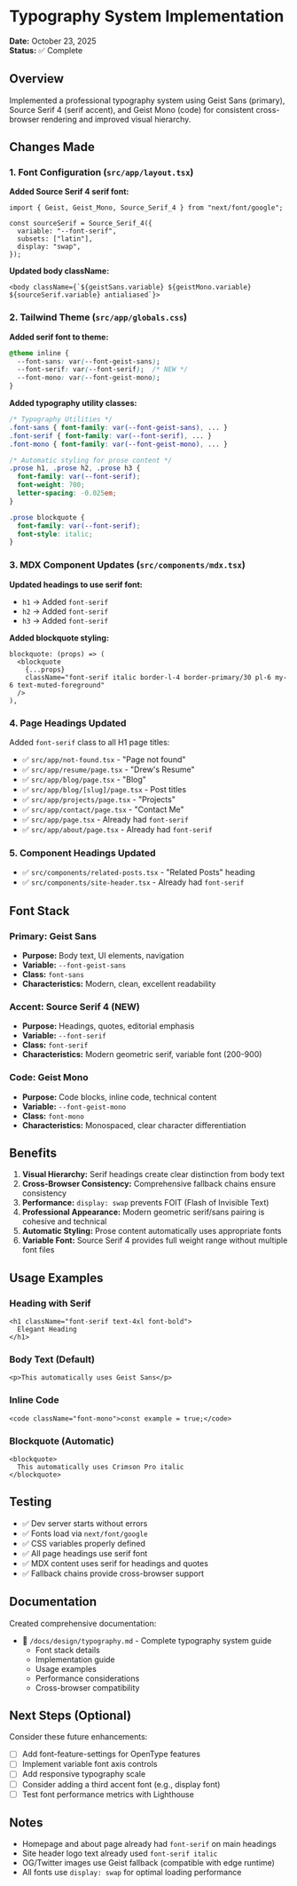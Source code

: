 # Typography System Implementation

**Date:** October 23, 2025  
**Status:** ✅ Complete

## Overview

Implemented a professional typography system using Geist Sans (primary), Source Serif 4 (serif accent), and Geist Mono (code) for consistent cross-browser rendering and improved visual hierarchy.

## Changes Made

### 1. Font Configuration (`src/app/layout.tsx`)

**Added Source Serif 4 serif font:**
```tsx
import { Geist, Geist_Mono, Source_Serif_4 } from "next/font/google";

const sourceSerif = Source_Serif_4({
  variable: "--font-serif",
  subsets: ["latin"],
  display: "swap",
});
```

**Updated body className:**
```tsx
<body className={`${geistSans.variable} ${geistMono.variable} ${sourceSerif.variable} antialiased`}>
```

### 2. Tailwind Theme (`src/app/globals.css`)

**Added serif font to theme:**
```css
@theme inline {
  --font-sans: var(--font-geist-sans);
  --font-serif: var(--font-serif);  /* NEW */
  --font-mono: var(--font-geist-mono);
}
```

**Added typography utility classes:**
```css
/* Typography Utilities */
.font-sans { font-family: var(--font-geist-sans), ... }
.font-serif { font-family: var(--font-serif), ... }
.font-mono { font-family: var(--font-geist-mono), ... }

/* Automatic styling for prose content */
.prose h1, .prose h2, .prose h3 {
  font-family: var(--font-serif);
  font-weight: 700;
  letter-spacing: -0.025em;
}

.prose blockquote {
  font-family: var(--font-serif);
  font-style: italic;
}
```

### 3. MDX Component Updates (`src/components/mdx.tsx`)

**Updated headings to use serif font:**
- `h1` → Added `font-serif`
- `h2` → Added `font-serif`
- `h3` → Added `font-serif`

**Added blockquote styling:**
```tsx
blockquote: (props) => (
  <blockquote 
    {...props} 
    className="font-serif italic border-l-4 border-primary/30 pl-6 my-6 text-muted-foreground"
  />
),
```

### 4. Page Headings Updated

Added `font-serif` class to all H1 page titles:

- ✅ `src/app/not-found.tsx` - "Page not found"
- ✅ `src/app/resume/page.tsx` - "Drew's Resume"
- ✅ `src/app/blog/page.tsx` - "Blog"
- ✅ `src/app/blog/[slug]/page.tsx` - Post titles
- ✅ `src/app/projects/page.tsx` - "Projects"
- ✅ `src/app/contact/page.tsx` - "Contact Me"
- ✅ `src/app/page.tsx` - Already had `font-serif`
- ✅ `src/app/about/page.tsx` - Already had `font-serif`

### 5. Component Headings Updated

- ✅ `src/components/related-posts.tsx` - "Related Posts" heading
- ✅ `src/components/site-header.tsx` - Already had `font-serif`

## Font Stack

### Primary: Geist Sans
- **Purpose:** Body text, UI elements, navigation
- **Variable:** `--font-geist-sans`
- **Class:** `font-sans`
- **Characteristics:** Modern, clean, excellent readability

### Accent: Source Serif 4 (NEW)
- **Purpose:** Headings, quotes, editorial emphasis
- **Variable:** `--font-serif`
- **Class:** `font-serif`
- **Characteristics:** Modern geometric serif, variable font (200-900)

### Code: Geist Mono
- **Purpose:** Code blocks, inline code, technical content
- **Variable:** `--font-geist-mono`
- **Class:** `font-mono`
- **Characteristics:** Monospaced, clear character differentiation

## Benefits

1. **Visual Hierarchy:** Serif headings create clear distinction from body text
2. **Cross-Browser Consistency:** Comprehensive fallback chains ensure consistency
3. **Performance:** `display: swap` prevents FOIT (Flash of Invisible Text)
4. **Professional Appearance:** Modern geometric serif/sans pairing is cohesive and technical
5. **Automatic Styling:** Prose content automatically uses appropriate fonts
6. **Variable Font:** Source Serif 4 provides full weight range without multiple font files

## Usage Examples

### Heading with Serif
```tsx
<h1 className="font-serif text-4xl font-bold">
  Elegant Heading
</h1>
```

### Body Text (Default)
```tsx
<p>This automatically uses Geist Sans</p>
```

### Inline Code
```tsx
<code className="font-mono">const example = true;</code>
```

### Blockquote (Automatic)
```tsx
<blockquote>
  This automatically uses Crimson Pro italic
</blockquote>
```

## Testing

- ✅ Dev server starts without errors
- ✅ Fonts load via `next/font/google`
- ✅ CSS variables properly defined
- ✅ All page headings use serif font
- ✅ MDX content uses serif for headings and quotes
- ✅ Fallback chains provide cross-browser support

## Documentation

Created comprehensive documentation:
- 📄 `/docs/design/typography.md` - Complete typography system guide
  - Font stack details
  - Implementation guide
  - Usage examples
  - Performance considerations
  - Cross-browser compatibility

## Next Steps (Optional)

Consider these future enhancements:
- [ ] Add font-feature-settings for OpenType features
- [ ] Implement variable font axis controls
- [ ] Add responsive typography scale
- [ ] Consider adding a third accent font (e.g., display font)
- [ ] Test font performance metrics with Lighthouse

## Notes

- Homepage and about page already had `font-serif` on main headings
- Site header logo text already used `font-serif italic`
- OG/Twitter images use Geist fallback (compatible with edge runtime)
- All fonts use `display: swap` for optimal loading performance
